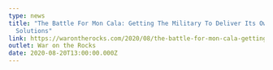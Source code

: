 ```yaml
---
type: news
title: "The Battle For Mon Cala: Getting The Military To Deliver Its Own Tech
  Solutions"
link: https://warontherocks.com/2020/08/the-battle-for-mon-cala-getting-the-military-to-deliver-its-own-tech-solutions/
outlet: War on the Rocks
date: 2020-08-20T13:00:00.000Z
---
```

